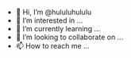 - 👋 Hi, I’m @hululuhululu
- 👀 I’m interested in ...
- 🌱 I’m currently learning ...
- 💞️ I’m looking to collaborate on ...
- 📫 How to reach me ...

<!---
hululuhululu/hululuhululu is a ✨ special ✨ repository because its `README.md` (this file) appears on your GitHub profile.
You can click the Preview link to take a look at your changes.
--->
